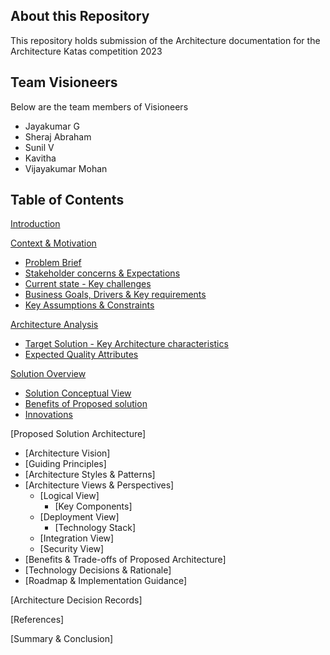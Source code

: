 ## About this Repository
This repository holds submission of the Architecture documentation for the Architecture Katas competition 2023

## Team Visioneers
Below are the team members of Visioneers
- Jayakumar G
- Sheraj Abraham
- Sunil V
- Kavitha 
- Vijayakumar Mohan

## Table of Contents

[Introduction](introduction.md)

[Context & Motivation](1.context_and_motivation/README.md)

- [Problem Brief](1.context_and_motivation/problem_brief.md)
- [Stakeholder concerns & Expectations](1.context_and_motivation/stakeholder_concerns_expectations.md)
- [Current state - Key challenges](1.context_and_motivation/current_state_key_challenges.md)
- [Business Goals, Drivers & Key requirements](1.context_and_motivation/business_goals_driver_requirements.md)
- [Key Assumptions & Constraints](1.context_and_motivation/key_assumptions_constraints.md)

[Architecture Analysis](2.architecture_analysis/README.md)

- [Target Solution - Key Architecture characteristics](2.architecture_analysis/target_solution_key_architecture_characteristics.md)
- [Expected Quality Attributes](2.architecture_analysis/expected_quality_attributes.md)

[Solution Overview](3.solution_overview/README.md)

- [Solution Conceptual View](3.solution_overview/conceptual_view.md)
- [Benefits of Proposed solution](3.solution_overview/benefits.md)
- [Innovations](3.solution_overview/innovations.md)

[Proposed Solution Architecture]
- [Architecture Vision]
- [Guiding Principles]
- [Architecture Styles & Patterns]
- [Architecture Views & Perspectives]
  - [Logical View]
    - [Key Components]
  - [Deployment View]
    - [Technology Stack]
  - [Integration View]
  - [Security View]
- [Benefits & Trade-offs of Proposed Architecture]
- [Technology Decisions & Rationale]
- [Roadmap & Implementation Guidance]

[Architecture Decision Records]

[References]

[Summary & Conclusion]



